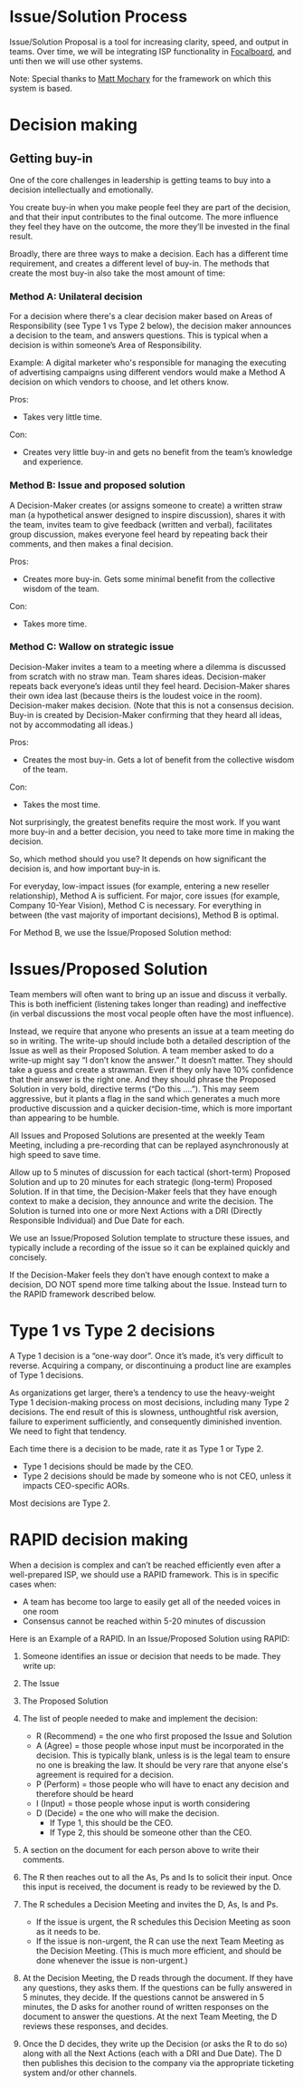 # Issue/Solution Process

Issue/Solution Proposal is a tool for increasing clarity, speed, and output in teams. Over time, we will be integrating ISP functionality in [Focalboard](https://focalboard.com), and unti then we will use other systems.

Note: Special thanks to [Matt Mochary](https://www.linkedin.com/in/matt-mochary-34bb4/) for the framework on which this system is based.

# Decision making

## Getting buy-in 

One of the core challenges in leadership is getting teams to buy into a decision intellectually and emotionally.

You create buy-in when you make people feel they are part of the decision, and that their input contributes to the final outcome. The more influence they feel they have on the outcome, the more they’ll be invested in the final result.

Broadly, there are three ways to make a decision. Each has a different time requirement, and creates a different level of buy-in. The methods that create the most buy-in also take the most amount of time: 
  
### Method A: Unilateral decision 

For a decision where there's a clear decision maker based on Areas of Responsibility (see Type 1 vs Type 2 below), the decision maker announces a decision to the team, and answers questions. This is typical when a decision is within someone’s Area of Responsibility.

Example: A digital marketer who's responsible for managing the executing of advertising campaigns using different vendors would make a Method A decision on which vendors to choose, and let others know.

Pros: 	
- Takes very little time.

Con:    	
- Creates very little buy-in and gets no benefit from the team’s knowledge and experience. 

### Method B: Issue and proposed solution 

A Decision-Maker creates (or assigns someone to create) a written straw man (a hypothetical answer designed to inspire discussion), shares it with the team, invites team to give feedback (written and verbal), facilitates group discussion, makes everyone feel heard by repeating back their comments, and then makes a final decision.

Pros: 	
- Creates more buy-in. Gets some minimal benefit from the collective wisdom of the team.

Con:   	
- Takes more time.

### Method C: Wallow on strategic issue 

Decision-Maker invites a team to a meeting where a dilemma is discussed from scratch with no straw man. Team shares ideas. Decision-maker repeats back everyone’s ideas until they feel heard. Decision-Maker shares their own idea last (because theirs is the loudest voice in the room). Decision-maker makes decision.  (Note that this is not a consensus decision. Buy-in is created by Decision-Maker confirming that they heard all ideas, not by accommodating all ideas.)

Pros: 	
- Creates the most buy-in. Gets a lot of benefit from the collective wisdom of the team.

Con:   	
- Takes the most time.
 
Not surprisingly, the greatest benefits require the most work. If you want more buy-in and a better decision, you need to take more time in making the decision.

So, which method should you use? It depends on how significant the decision is, and how important buy-in is.

For everyday, low-impact issues (for example, entering a new reseller relationship), Method A is sufficient. For major, core issues (for example, Company 10-Year Vision), Method C is necessary. For everything in between (the vast majority of important decisions), Method B is optimal.

For Method B, we use the Issue/Proposed Solution method:

# Issues/Proposed Solution

Team members will often want to bring up an issue and discuss it verbally. This is both inefficient (listening takes longer than reading) and ineffective (in verbal discussions the most vocal people often have the most influence).

Instead, we require that anyone who presents an issue at a team meeting do so in writing. The write-up should include both a detailed description of the Issue as well as their Proposed Solution. A team member asked to do a write-up might say “I don’t know the answer.” It doesn’t matter. They should take a guess and create a strawman. Even if they only have 10% confidence that their answer is the right one. And they should phrase the Proposed Solution in very bold, directive terms (“Do this ….”). This may seem aggressive, but it plants a flag in the sand which generates a much more productive discussion and a quicker decision-time, which is more important than appearing to be humble.

All Issues and Proposed Solutions are presented at the weekly Team Meeting, including a pre-recording that can be replayed asynchronously at high speed to save time.

Allow up to 5 minutes of discussion for each tactical (short-term) Proposed Solution and up to 20 minutes for each strategic (long-term) Proposed Solution. If in that time, the Decision-Maker feels that they have enough context to make a decision, they announce and write the decision. The Solution is turned into one or more Next Actions with a DRI (Directly Responsible Individual) and Due Date for each.

We use an Issue/Proposed Solution template to structure these issues, and typically include a recording of the issue so it can be explained quickly and concisely.

If the Decision-Maker feels they don’t have enough context to make a decision, DO NOT spend more time talking about the Issue. Instead turn to the RAPID framework described below.

# Type 1 vs Type 2 decisions

A Type 1 decision is a “one-way door”. Once it’s made, it’s very difficult to reverse. Acquiring a company, or discontinuing a product line are examples of Type 1 decisions.

As organizations get larger, there’s a tendency to use the heavy-weight Type 1 decision-making process on most decisions, including many Type 2 decisions. The end result of this is slowness, unthoughtful risk aversion, failure to experiment sufficiently, and consequently diminished invention. We need to fight that tendency.

Each time there is a decision to be made, rate it as Type 1 or Type 2.

- Type 1 decisions should be made by the CEO.
- Type 2 decisions should be made by someone who is not CEO, unless it impacts CEO-specific AORs.

Most decisions are Type 2.

# RAPID decision making

When a decision is complex and can’t be reached efficiently even after a well-prepared ISP, we should use a RAPID framework. This is in specific cases when:

- A team has become too large to easily get all of the needed voices in one room
- Consensus cannot be reached within 5-20 minutes of discussion

Here is an Example of a RAPID. In an Issue/Proposed Solution using RAPID:

1. Someone identifies an issue or decision that needs to be made. They write up:

  1. The Issue
  2. The Proposed Solution
  3. The list of people needed to make and implement the decision:
      - R (Recommend) = the one who first proposed the Issue and Solution
      - A (Agree) = those people whose input must be incorporated in the decision. This is typically blank, unless is is the legal team to ensure no one is breaking the law. It should be very rare that anyone else's agreement is required for a decision. 
      - P (Perform) = those people who will have to enact any decision and therefore should be heard
      - I (Input) = those people whose input is worth considering
      - D (Decide) = the one who will make the decision. 
        - If Type 1, this should be the CEO.
        - If Type 2, this should be someone other than the CEO.
  4. A section on the document for each person above to write their comments.

2. The R then reaches out to all the As, Ps and Is to solicit their input. Once this input is received, the document is ready to be reviewed by the D.

3. The R schedules a Decision Meeting and invites the D, As, Is and Ps.

    - If the issue is urgent, the R schedules this Decision Meeting as soon as it needs to be.
    - If the issue is non-urgent, the R can use the next Team Meeting as the Decision Meeting.  (This is much more efficient, and should be done whenever the issue is non-urgent.)

4. At the Decision Meeting, the D reads through the document. If they have any questions, they asks them. If the questions can be fully answered in 5 minutes, they decide. If the questions cannot be answered in 5 minutes, the D asks for another round of written responses on the document to answer the questions. At the next Team Meeting, the D reviews these responses, and decides.

5. Once the D decides, they write up the Decision (or asks the R to do so) along with all the Next Actions (each with a DRI and Due Date). The D then publishes this decision to the company via the appropriate ticketing system and/or other channels.
